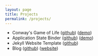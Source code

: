 ```yaml
---
layout: page
title: Projects
permalink: /projects/
---
```


 * Conway's Game of Life 
   ([github](https://github.com/stefandollase/game-of-life-js/))
   ([demo](http://stefandollase.github.io/game-of-life-js/))
 * Application State Binder
   ([github](https://github.com/stefandollase/app-state-binder-js/))
   ([demo](http://stefandollase.github.io/app-state-binder-js/))
 * Jekyll Website Template 
   ([github](https://github.com/stefandollase/jekyll-template/))
 * Blog
   ([github](https://github.com/stefandollase/stefandollase.github.io/))
   ([website](http://stefandollase.github.io/))
 